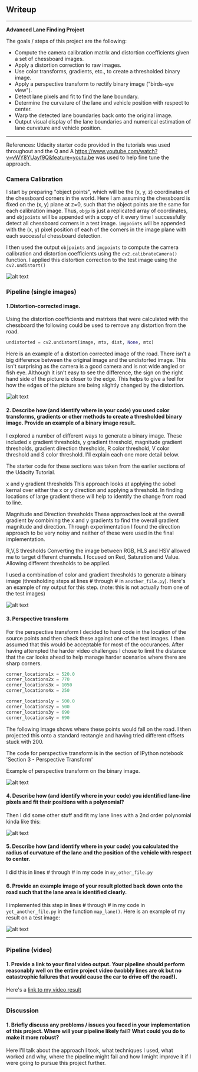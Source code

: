 ## Writeup
---
**Advanced Lane Finding Project**

The goals / steps of this project are the following:

* Compute the camera calibration matrix and distortion coefficients given a set of chessboard images.
* Apply a distortion correction to raw images.
* Use color transforms, gradients, etc., to create a thresholded binary image.
* Apply a perspective transform to rectify binary image ("birds-eye view").
* Detect lane pixels and fit to find the lane boundary.
* Determine the curvature of the lane and vehicle position with respect to center.
* Warp the detected lane boundaries back onto the original image.
* Output visual display of the lane boundaries and numerical estimation of lane curvature and vehicle position.

[//]: # (Image References)

[image1]: ./examples/undistort_output.png "Undistorted"
[image2]: ./test_images/test1.jpg "Road Transformed"
[image3]: ./examples/binary_combo_example.jpg "Binary Example"
[image4]: ./examples/warped_straight_lines.jpg "Warp Example"
[image5]: ./examples/color_fit_lines.jpg "Fit Visual"
[image6]: ./examples/example_output.jpg "Output"
[video1]: ./project_video.mp4 "Video"

---
References:
Udacity starter code provided in the tutorials was used throughout and the Q and A https://www.youtube.com/watch?v=vWY8YUayf9Q&feature=youtu.be was used to help fine tune the approach. 


### Camera Calibration

I start by preparing "object points", which will be the (x, y, z) coordinates of the chessboard corners in the world. Here I am assuming the chessboard is fixed on the (x, y) plane at z=0, such that the object points are the same for each calibration image.  Thus, `objp` is just a replicated array of coordinates, and `objpoints` will be appended with a copy of it every time I successfully detect all chessboard corners in a test image.  `imgpoints` will be appended with the (x, y) pixel position of each of the corners in the image plane with each successful chessboard detection.  

I then used the output `objpoints` and `imgpoints` to compute the camera calibration and distortion coefficients using the `cv2.calibrateCamera()` function.  I applied this distortion correction to the test image using the `cv2.undistort()`

![alt text][image1]

### Pipeline (single images)

#### 1.Distortion-corrected image.

Using the distortion coefficients and matrixes that were calculated with the chessboard the following could be used to remove any distortion from the road. 

```python 
undistorted = cv2.undistort(image, mtx, dist, None, mtx)
```

Here is an example of a distortion corrected image of the road. There isn't a big difference between the original image and the undistorted image. This isn't surprising as the camera is a good camera and is not wide angled or fish eye. Although it isn't easy to see the difference, the sign on the right hand side of the picture is closer to the edge. This helps to give a feel for how the edges of the picture are being slightly changed by the distortion. 


![alt text][image2]

#### 2. Describe how (and identify where in your code) you used color transforms, gradients or other methods to create a thresholded binary image.  Provide an example of a binary image result.

I explored a number of different ways to generate a binary image. These included x gradient thresholds, y gradient threshold, magnitude gradient thresholds, gradient direction thresholds, R color threshold, V color threshold and S color threshold. I'll explain each one more detail below. 

The starter code for these sections was taken from the earlier sections of the Udacity Tutorial.

x and y gradient thresholds
This approach looks at applying the sobel kernal over either the x or y direction and applying a threshold. In finding locations of large gradient these will help to identify the change from road to line.

Magnitude and Direction thresholds
These approaches look at the overall gradient by combining the x and y gradients to find the overall gradient magnitude and direction. Through experimentation I found the direction approach to be very noisy and neither of these were used in the final implementation.  

R,V,S thresholds
Converting the image between RGB, HLS and HSV allowed me to target different channels. I focused on Red, Saturation and Value. Allowing different thresholds to be applied. 

I used a combination of color and gradient thresholds to generate a binary image (thresholding steps at lines # through # in `another_file.py`).  Here's an example of my output for this step.  (note: this is not actually from one of the test images)

![alt text][image3]

#### 3. Perspective transform

For the perspective transform I decided to hard code in the location of the source points and then check these against one of the test images. I then assumed that this would be acceptable for most of the occurances. After having attempted the harder video challenges I chose to limit the distance that the car looks ahead to help manage harder scenarios where there are sharp corners. 

```python 
corner_locations1x = 520.0
corner_locations2x = 770
corner_locations3x = 1050
corner_locations4x = 250

corner_locations1y = 500.0
corner_locations2y = 500
corner_locations3y = 690
corner_locations4y = 690
```

The following image shows where these points would fall on the road. I then projected this onto a standard rectangle and having tried different offsets stuck with 200.

The code for perspective transform is in the section of IPython notebook 'Section 3 - Perspective Transform'

Example of perspective transform on the binary image. 

![alt text][image4]

#### 4. Describe how (and identify where in your code) you identified lane-line pixels and fit their positions with a polynomial?

Then I did some other stuff and fit my lane lines with a 2nd order polynomial kinda like this:

![alt text][image5]

#### 5. Describe how (and identify where in your code) you calculated the radius of curvature of the lane and the position of the vehicle with respect to center.

I did this in lines # through # in my code in `my_other_file.py`

#### 6. Provide an example image of your result plotted back down onto the road such that the lane area is identified clearly.

I implemented this step in lines # through # in my code in `yet_another_file.py` in the function `map_lane()`.  Here is an example of my result on a test image:

![alt text][image6]

---

### Pipeline (video)

#### 1. Provide a link to your final video output.  Your pipeline should perform reasonably well on the entire project video (wobbly lines are ok but no catastrophic failures that would cause the car to drive off the road!).

Here's a [link to my video result](./project_video.mp4)

---

### Discussion

#### 1. Briefly discuss any problems / issues you faced in your implementation of this project.  Where will your pipeline likely fail?  What could you do to make it more robust?

Here I'll talk about the approach I took, what techniques I used, what worked and why, where the pipeline might fail and how I might improve it if I were going to pursue this project further.  

